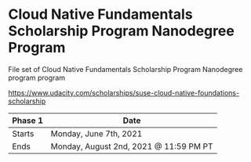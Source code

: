 # Cloud Native Fundamentals Scholarship Program Nanodegree Program

File set of Cloud Native Fundamentals Scholarship Program Nanodegree program program

https://www.udacity.com/scholarships/suse-cloud-native-foundations-scholarship


Phase 1 | Date
----- | -------
Starts| Monday, June 7th, 2021
Ends | Monday, August 2nd, 2021 @ 11:59 PM PT